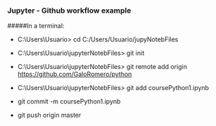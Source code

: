 ### Jupyter - Github workflow example

#####In a terminal:

* C:\Users\Usuario> cd C:/Users/Usuario/jupyNotebFiles

* C:\Users\Usuario\jupyterNotebFiles> git init

* C:\Users\Usuario\jupyterNotebFiles> git remote add origin https://github.com/GaloRomero/python

* C:\Users\Usuario\jupyterNotebFiles> git add coursePython1.ipynb

* git commit -m coursePython1.ipynb

* git push origin master
